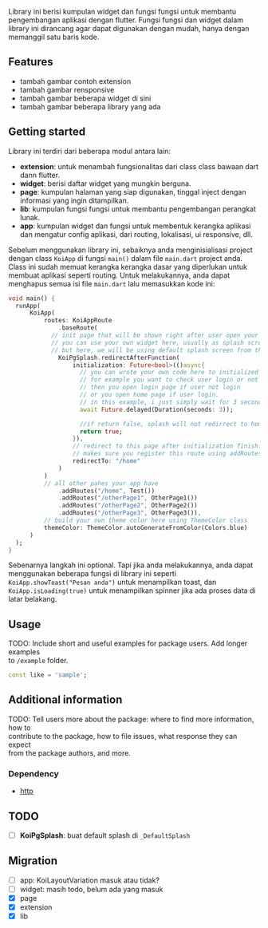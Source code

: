 Library ini berisi kumpulan widget dan fungsi fungsi untuk membantu pengembangan aplikasi dengan flutter. Fungsi fungsi dan widget dalam library ini dirancang agar dapat digunakan dengan mudah, hanya dengan memanggil satu baris kode.

## Features
- tambah gambar contoh extension
- tambah gambar rensponsive
- tambah gambar beberapa widget di sini
- tambah gambar beberapa library yang ada


## Getting started
Library ini terdiri dari beberapa modul antara lain:
- **extension**: untuk menambah fungsionalitas dari class class bawaan dart dann flutter.
- **widget**: berisi daftar widget yang mungkin berguna.
- **page**: kumpulan halaman yang siap digunakan, tinggal inject dengan informasi yang ingin ditampilkan.
- **lib**: kumpulan fungsi fungsi untuk membantu pengembangan perangkat lunak.
- **app**: kumpulan widget dan fungsi untuk membentuk kerangka aplikasi dan mengatur config aplikasi, dari routing, lokalisasi, ui responsive, dll.

Sebelum menggunakan library ini, sebaiknya anda menginisialisasi project dengan class `KoiApp` di fungsi `main()` dalam file `main.dart` project anda. Class ini sudah memuat kerangka kerangka dasar yang diperlukan untuk membuat aplikasi seperti routing. Untuk melakukannya, anda dapat menghapus semua isi file `main.dart` lalu memasukkan kode ini:
```dart
void main() {
  runApp(
      KoiApp(
          routes: KoiAppRoute
              .baseRoute(
            // init page that will be shown right after user open your app
            // you can use your own widget here, usually as splash screen
            // but here, we will be using default splash screen from this library: KoiPgSplash
              KoiPgSplash.redirectAfterFunction(
                  initialization: Future<bool>(()async{
                    // you can wrote your own code here to initialized your app before user open it.
                    // for example you want to check user login or not
                    // then you open login page if user not login
                    // or you open home page if user login.
                    // in this example, i just simply wait for 3 second before open home page.
                    await Future.delayed(Duration(seconds: 3));

                    //if return false, splash will not redirrect to home page
                    return true;
                  }),
                  // redirect to this page after initialization finish.
                  // makes sure you register this route using addRoutes("/home", Test())
                  redirectTo: "/home"
              )
          )
          // all other pahes your app have
              .addRoutes("/home", Test())
              .addRoutes("/otherPage1", OtherPage1())
              .addRoutes("/otherPage2", OtherPage2())
              .addRoutes("/otherPage3", OtherPage3()),
          // build your own theme color here using ThemeColor class
          themeColor: ThemeColor.autoGenerateFromColor(Colors.blue)
      )
  );
}
```

Sebenarnya langkah ini optional. Tapi jika anda melakukannya, anda dapat menggunakan beberapa fungsi di library ini seperti `KoiApp.showToast("Pesan anda")` untuk menampilkan toast, dan `KoiApp.isLoading(true)` untuk menampilkan spinner jika ada proses data di latar belakang.

## Usage

TODO: Include short and useful examples for package users. Add longer examples  
to `/example` folder.

```dart  
const like = 'sample';  
```  

## Additional information

TODO: Tell users more about the package: where to find more information, how to  
contribute to the package, how to file issues, what response they can expect  
from the package authors, and more.

### Dependency
- [http](https://pub.dev/packages/http)

## TODO

- [ ] **KoiPgSplash**: buat default splash di `_DefaultSplash`


## Migration
- [ ] app: KoiLayoutVariation masuk atau tidak?
- [ ] widget: masih todo, belum ada yang masuk
- [x] page
- [x] extension
- [x] lib
